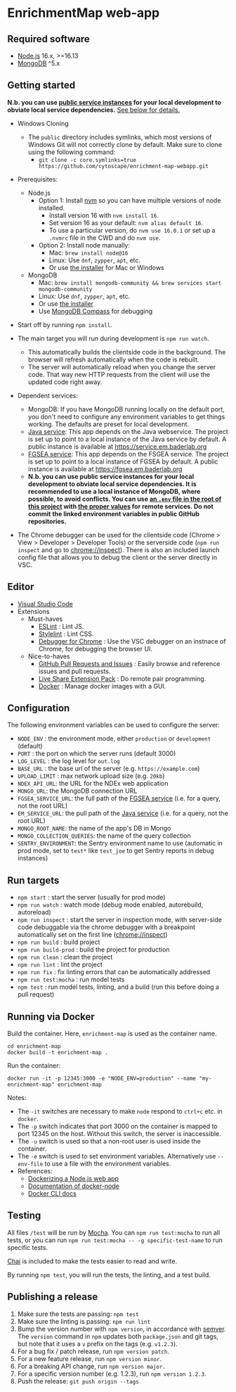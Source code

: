 # EnrichmentMap web-app

## Required software

- [Node.js](https://nodejs.org/en/) 16.x, >=16.13
- [MongoDB](https://www.mongodb.com) ^5.x

## Getting started

**N.b. you can use [public service instances](https://github.com/BaderLab/sysadmin/blob/master/websites/em.env) for your local development to obviate local service dependencies.**  [See below for details.](#dependent-services)

- Windows Cloning

  - The `public` directory includes symlinks, which most versions of Windows Git will not correctly clone by default. Make sure to clone using the following command:
    - `git clone -c core.symlinks=true https://github.com/cytoscape/enrichment-map-webapp.git`

- Prerequisites:
  - Node.js
    - Option 1: Install [nvm](https://github.com/nvm-sh/nvm) so you can have multiple versions of node installed.
      - Install version 16 with `nvm install 16`.
      - Set version 16 as your default: `nvm alias default 16`.
      - To use a particular version, do `nvm use 16.0.1` or set up a `.nvmrc` file in the CWD and do `nvm use`.
    - Option 2: Install node manually:
      - Mac: `brew install node@16`
      - Linux: Use `dnf`, `zypper`, `apt`, etc.
      - Or use [the installer](https://nodejs.org/en/download/) for Mac or Windows
  - MongoDB
    - Mac: `brew install mongodb-community && brew services start mongodb-community`
    - Linux: Use `dnf`, `zypper`, `apt`, etc.
    - Or use [the installer](https://downloads.apache.org/couchdb/binary/mac/2.3.1/)
    - Use [MongoDB Compass](https://www.mongodb.com/products/compass) for debugging
- Start off by running `npm install`.
- The main target you will run during development is `npm run watch`.
  - This automatically builds the clientside code in the background. The browser will refresh automatically when the code is rebuilt.
  - The server will automatically reload when you change the server code. That way new HTTP requests from the client will use the updated code right away.
- <span id="dependent-services">Dependent services</span>:
  - MongoDB: If you have MongoDB running locally on the default port, you don't need to configure any environment variables to get things working. The defaults are preset for local development. 
  - [Java service](https://github.com/cytoscape/enrichmentmap-service):  This app depends on the Java webservice.  The project is set up to point to a local instance of the Java service by default.  A public instance is available at https://service.em.baderlab.org
  - [FGSEA service](https://github.com/cytoscape/fgsea-service):  This app depends on the FSGEA service.  The project is set up to point to a local instance of FGSEA by default.  A public instance is available at https://fgsea.em.baderlab.org
  - **N.b. you can use public service instances for your local development to obviate local service dependencies.  It is recommended to use a local instance of MongoDB, where possible, to avoid conflicts.  You can use [an `.env` file in the root of this project](https://github.com/BaderLab/sysadmin/blob/master/websites/em.env) with [the proper values](https://github.com/BaderLab/sysadmin/blob/master/websites/em.env) for remote services.  Do not commit the linked environment variables in public GitHub repositories.**
- The Chrome debugger can be used for the clientside code (Chrome > View > Developer > Developer Tools) or the serverside code (`npm run inspect` and go to [chrome://inspect](chrome://inspect)). There is also an included launch config file that allows you to debug the client or the server directly in VSC.

## Editor

- [Visual Studio Code](https://code.visualstudio.com)
- Extensions
  - Must-haves
    - [ESLint](https://marketplace.visualstudio.com/items?itemName=dbaeumer.vscode-eslint) : Lint JS.
    - [Stylelint](https://marketplace.visualstudio.com/items?itemName=stylelint.vscode-stylelint) : Lint CSS.
    - [Debugger for Chrome](https://marketplace.visualstudio.com/items?itemName=msjsdiag.debugger-for-chrome) : Use the VSC debugger on an instnace of Chrome, for debugging the browser UI.
  - Nice-to-haves
    - [GitHub Pull Requests and Issues](https://marketplace.visualstudio.com/items?itemName=GitHub.vscode-pull-request-github) : Easily browse and reference issues and pull requests.
    - [Live Share Extension Pack](https://marketplace.visualstudio.com/items?itemName=MS-vsliveshare.vsliveshare-pack) : Do remote pair programming.
    - [Docker](https://marketplace.visualstudio.com/items?itemName=ms-azuretools.vscode-docker) : Manage docker images with a GUI.

## Configuration

The following environment variables can be used to configure the server:

- `NODE_ENV` : the environment mode, either `production` or `development` (default)
- `PORT` : the port on which the server runs (default 3000)
- `LOG_LEVEL` : the log level for `out.log`
- `BASE_URL` : the base url of the server (e.g. `https://example.com`)
- `UPLOAD_LIMIT` : max network upload size (e.g. `20kb`)
- `NDEX_API_URL`: the URL for the NDEx web application
- `MONGO_URL`: the MongoDB connection URL
- `FGSEA_SERVICE_URL`: the full path of the [FGSEA service](https://github.com/cytoscape/fgsea-service) (i.e. for a query, not the root URL)
- `EM_SERVICE_URL`: the pull path of the [Java service](https://github.com/cytoscape/enrichmentmap-service) (i.e. for a query, not the root URL)
- `MONGO_ROOT_NAME`: the name of the app's DB in Mongo
- `MONGO_COLLECTION_QUERIES`: the name of the query collection
- `SENTRY_ENVIRONMENT`: the Sentry environment name to use (automatic in prod mode, set to `test*` like `test_joe` to get Sentry reports in debug instances)

## Run targets

- `npm start` : start the server (usually for prod mode)
- `npm run watch` : watch mode (debug mode enabled, autorebuild, autoreload)
- `npm run inspect` : start the server in inspection mode, with server-side code debuggable via the chrome debugger with a breakpoint automatically set on the first line ([chrome://inspect](chrome://inspect))
- `npm run build` : build project
- `npm run build-prod` : build the project for production
- `npm run clean` : clean the project
- `npm run lint` : lint the project
- `npm run fix` : fix linting errors that can be automatically addressed
- `npm run test:mocha` : run model tests
- `npm test` : run model tests, linting, and a build (run this before doing a pull request)

## Running via Docker

Build the container. Here, `enrichment-map` is used as the container name.

```
cd enrichment-map
docker build -t enrichment-map .
```

Run the container:

```
docker run -it -p 12345:3000 -e "NODE_ENV=production" --name "my-enrichment-map" enrichment-map
```

Notes:

- The `-it` switches are necessary to make `node` respond to `ctrl+c` etc. in `docker`.
- The `-p` switch indicates that port 3000 on the container is mapped to port 12345 on the host. Without this switch, the server is inaccessible.
- The `-u` switch is used so that a non-root user is used inside the container.
- The `-e` switch is used to set environment variables. Alternatively use `--env-file` to use a file with the environment variables.
- References:
  - [Dockerizing a Node.js web app](https://nodejs.org/en/docs/guides/nodejs-docker-webapp/)
  - [Documentation of docker-node](https://github.com/nodejs/docker-node)
  - [Docker CLI docs](https://docs.docker.com/engine/reference/commandline/cli/)

## Testing

All files `/test` will be run by [Mocha](https://mochajs.org/). You can `npm run test:mocha` to run all tests, or you can run `npm run test:mocha -- -g specific-test-name` to run specific tests.

[Chai](http://chaijs.com/) is included to make the tests easier to read and write.

By running `npm test`, you will run the tests, the linting, and a test build.

## Publishing a release

1. Make sure the tests are passing: `npm test`
1. Make sure the linting is passing: `npm run lint`
1. Bump the version number with `npm version`, in accordance with [semver](http://semver.org/). The `version` command in `npm` updates both `package.json` and git tags, but note that it uses a `v` prefix on the tags (e.g. `v1.2.3`).
1. For a bug fix / patch release, run `npm version patch`.
1. For a new feature release, run `npm version minor`.
1. For a breaking API change, run `npm version major.`
1. For a specific version number (e.g. 1.2.3), run `npm version 1.2.3`.
1. Push the release: `git push origin --tags`
